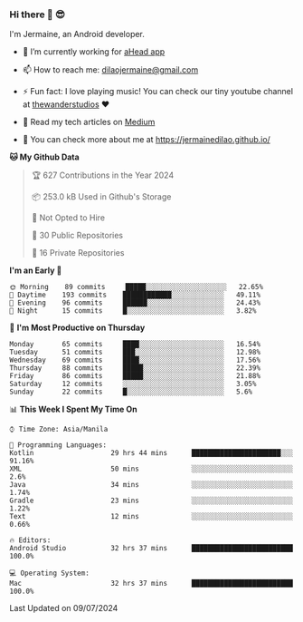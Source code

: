 ### Hi there 👋 😎
I'm Jermaine, an Android developer.

- 🔭 I’m currently working for [aHead app](https://www.ahead-app.com/)

- 📫 How to reach me: dilaojermaine@gmail.com

- ⚡ Fun fact: I love playing music! You can check our tiny youtube channel at [thewanderstudios](https://www.youtube.com/thewanderstudios) ♥️

- 📖 Read my tech articles on [Medium](https://jermainedilao.medium.com/)

- 👀 You can check more about me at https://jermainedilao.github.io/

<!--
**jermainedilao/jermainedilao** is a ✨ _special_ ✨ repository because its `README.md` (this file) appears on your GitHub profile.

Here are some ideas to get you started:

- 🔭 I’m currently working on ...
- 🌱 I’m currently learning ...
- 👯 I’m looking to collaborate on ...
- 🤔 I’m looking for help with ...
- 💬 Ask me about ...
- 📫 How to reach me: ...
- 😄 Pronouns: ...
- ⚡ Fun fact: ...
-->

<!--START_SECTION:waka-->
**🐱 My Github Data** 

> 🏆 627 Contributions in the Year 2024
 > 
> 📦 253.0 kB Used in Github's Storage 
 > 
> 🚫 Not Opted to Hire
 > 
> 📜 30 Public Repositories 
 > 
> 🔑 16 Private Repositories  
 > 
**I'm an Early 🐤** 

```text
🌞 Morning    89 commits     █████░░░░░░░░░░░░░░░░░░░░   22.65% 
🌆 Daytime    193 commits    ████████████░░░░░░░░░░░░░   49.11% 
🌃 Evening    96 commits     ██████░░░░░░░░░░░░░░░░░░░   24.43% 
🌙 Night      15 commits     █░░░░░░░░░░░░░░░░░░░░░░░░   3.82%

```
📅 **I'm Most Productive on Thursday** 

```text
Monday       65 commits     ████░░░░░░░░░░░░░░░░░░░░░   16.54% 
Tuesday      51 commits     ███░░░░░░░░░░░░░░░░░░░░░░   12.98% 
Wednesday    69 commits     ████░░░░░░░░░░░░░░░░░░░░░   17.56% 
Thursday     88 commits     █████░░░░░░░░░░░░░░░░░░░░   22.39% 
Friday       86 commits     █████░░░░░░░░░░░░░░░░░░░░   21.88% 
Saturday     12 commits     ░░░░░░░░░░░░░░░░░░░░░░░░░   3.05% 
Sunday       22 commits     █░░░░░░░░░░░░░░░░░░░░░░░░   5.6%

```


📊 **This Week I Spent My Time On** 

```text
⌚︎ Time Zone: Asia/Manila

💬 Programming Languages: 
Kotlin                   29 hrs 44 mins      ██████████████████████░░░   91.16% 
XML                      50 mins             ░░░░░░░░░░░░░░░░░░░░░░░░░   2.6% 
Java                     34 mins             ░░░░░░░░░░░░░░░░░░░░░░░░░   1.74% 
Gradle                   23 mins             ░░░░░░░░░░░░░░░░░░░░░░░░░   1.22% 
Text                     12 mins             ░░░░░░░░░░░░░░░░░░░░░░░░░   0.66%

🔥 Editors: 
Android Studio           32 hrs 37 mins      █████████████████████████   100.0%

💻 Operating System: 
Mac                      32 hrs 37 mins      █████████████████████████   100.0%

```


 Last Updated on 09/07/2024
<!--END_SECTION:waka-->
